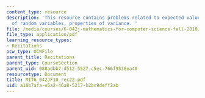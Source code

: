 ```yaml
---
content_type: resource
description: 'This resource contains problems related to expected value rule for functions
  of random variables, properties of variance. '
file: /media/courses/6-042j-mathematics-for-computer-science-fall-2010/a18b7afae5a246a85217b2bc9deff2ab_MIT6_042JF10_rec22.pdf
file_type: application/pdf
learning_resource_types:
- Recitations
ocw_type: OCWFile
parent_title: Recitations
parent_type: CourseSection
parent_uid: 088adbb7-d512-5527-c5ec-766f9536ea40
resourcetype: Document
title: MIT6_042JF10_rec22.pdf
uid: a18b7afa-e5a2-46a8-5217-b2bc9deff2ab
---
```

